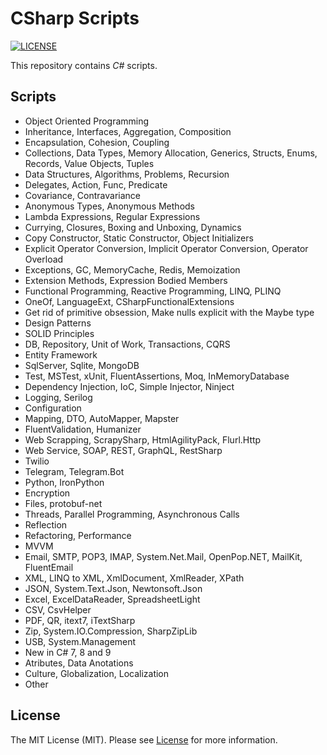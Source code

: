 # CSharp Scripts

[![LICENSE](https://img.shields.io/badge/license-MIT-green)](LICENSE)

This repository contains _C#_ scripts.

## Scripts

- Object Oriented Programming
- Inheritance, Interfaces, Aggregation, Composition
- Encapsulation, Cohesion, Coupling
- Collections, Data Types, Memory Allocation, Generics, Structs, Enums, Records, Value Objects, Tuples
- Data Structures, Algorithms, Problems, Recursion
- Delegates, Action, Func, Predicate
- Covariance, Contravariance
- Anonymous Types, Anonymous Methods
- Lambda Expressions, Regular Expressions
- Currying, Closures, Boxing and Unboxing, Dynamics
- Copy Constructor, Static Constructor, Object Initializers
- Explicit Operator Conversion, Implicit Operator Conversion, Operator Overload
- Exceptions, GC, MemoryCache, Redis, Memoization
- Extension Methods, Expression Bodied Members
- Functional Programming, Reactive Programming, LINQ, PLINQ
- OneOf, LanguageExt, CSharpFunctionalExtensions
- Get rid of primitive obsession, Make nulls explicit with the Maybe type
- Design Patterns
- SOLID Principles
- DB, Repository, Unit of Work, Transactions, CQRS
- Entity Framework
- SqlServer, Sqlite, MongoDB
- Test, MSTest, xUnit, FluentAssertions, Moq, InMemoryDatabase
- Dependency Injection, IoC, Simple Injector, Ninject
- Logging, Serilog
- Configuration
- Mapping, DTO, AutoMapper, Mapster
- FluentValidation, Humanizer
- Web Scrapping, ScrapySharp, HtmlAgilityPack, Flurl.Http
- Web Service, SOAP, REST, GraphQL, RestSharp
- Twilio
- Telegram, Telegram.Bot
- Python, IronPython
- Encryption
- Files, protobuf-net
- Threads, Parallel Programming, Asynchronous Calls
- Reflection
- Refactoring, Performance
- MVVM
- Email, SMTP, POP3, IMAP, System.Net.Mail, OpenPop.NET, MailKit, FluentEmail
- XML, LINQ to XML, XmlDocument, XmlReader, XPath
- JSON, System.Text.Json, Newtonsoft.Json
- Excel, ExcelDataReader, SpreadsheetLight
- CSV, CsvHelper
- PDF, QR, itext7, iTextSharp
- Zip, System.IO.Compression, SharpZipLib
- USB, System.Management
- New in C# 7, 8 and 9
- Atributes, Data Anotations
- Culture, Globalization, Localization
- Other

## License

The MIT License (MIT). Please see [License](LICENSE) for more information.
